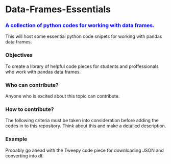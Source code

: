 # Data-Frames-Essentials
### <font color='blue'> A collection of python codes for working with data frames. </font>
This will host some essential python code snipets for working with pandas data frames.
### Objectives
To create a library of helpful code pieces for students and proffessionals who work with pandas data frames.
### Who can contribute?
Anyone who is excited about this topic can contribute.
### How to contribute?
The following criteria must be taken into consideration before adding the codes in to this repository.
  <TODO> Think about this and make a detailed description.
### Example
  <TODO> Probably go ahead with the Tweepy code piece for downloading JSON and converting into df.
